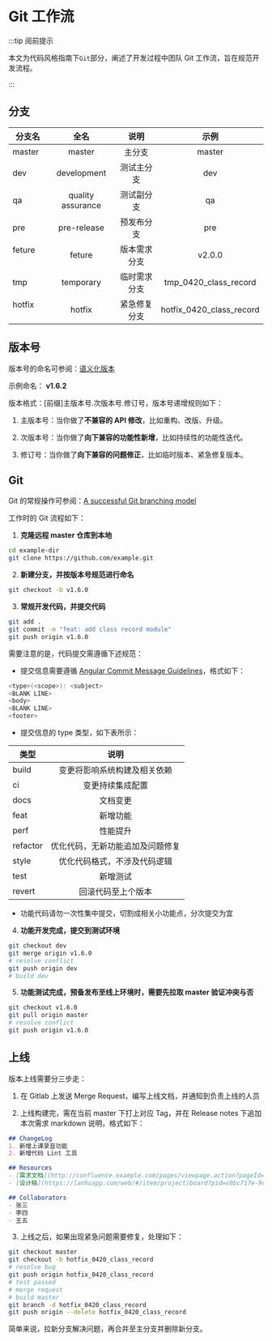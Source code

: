 # Git 工作流

:::tip 阅前提示

本文为代码风格指南下<code>Git</code>部分，阐述了开发过程中团队 Git 工作流，旨在规范开发流程。

:::

## 分支

| 分支名    |       全名        |     说明     |           示例           |
| --------- | :---------------: | :----------: | :----------------------: |
| master    |      master       |    主分支    |          master          |
| dev 　    |    development    |  测试主分支  |           dev            |
| qa 　     | quality assurance |  测试副分支  |            qa            |
| pre 　    |    pre-release    |  预发布分支  |           pre            |
| feture 　 |      feture       | 版本需求分支 |          v2.0.0          |
| tmp 　    |     temporary     | 临时需求分支 |  tmp_0420_class_record   |
| hotfix 　 |      hotfix       | 紧急修复分支 | hotfix_0420_class_record |

## 版本号

版本号的命名可参阅：[语义化版本](https://semver.org/lang/zh-CN/)

示例命名： **v1.6.2**

版本格式：[前缀]主版本号.次版本号.修订号，版本号递增规则如下：

1. 主版本号：当你做了**不兼容的 API 修改**，比如重构、改版、升级。

2. 次版本号：当你做了**向下兼容的功能性新增**，比如持续性的功能性迭代。

3. 修订号：当你做了**向下兼容的问题修正**，比如临时版本、紧急修复版本。

## Git

Git 的常规操作可参阅：[A successful Git branching model](https://nvie.com/posts/a-successful-git-branching-model/)

工作时的 Git 流程如下：

1. **克隆远程 master 仓库到本地**

```bash
cd example-dir
git clone https://github.com/example.git
```

2. **新建分支，并按版本号规范进行命名**

```bash
git checkout -b v1.6.0
```

3. **常规开发代码，并提交代码**

```bash
git add .
git commit -m "feat: add class record module"
git push origin v1.6.0
```

需要注意的是，代码提交需遵循下述规范：

- 提交信息需要遵循 [Angular Commit Message Guidelines](https://github.com/angular/angular/blob/22b96b9/CONTRIBUTING.md#-commit-message-guidelines)，格式如下：

```java
<type>(<scope>): <subject>
<BLANK LINE>
<body>
<BLANK LINE>
<footer>
```

- 提交信息的 type 类型，如下表所示：

| 类型     |              说明              |
| -------- | :----------------------------: |
| build    | 变更将影响系统构建及相关依赖 |
| ci       |        变更持续集成配置        |
| docs     |            文档变更            |
| feat     |            新增功能            |
| perf     |            性能提升            |
| refactor |  优化代码，无新功能追加及问题修复  |
| style    |  优化代码格式，不涉及代码逻辑  |
| test     |            新增测试            |
| revert   |       回滚代码至上个版本       |

- 功能代码请勿一次性集中提交，切割成相关小功能点，分次提交为宜

4. **功能开发完成，提交到测试环境**
```bash
git checkout dev
git merge origin v1.6.0
# resolve conflict
git push origin dev
# build dev
```

5. **功能测试完成，预备发布至线上环境时，需要先拉取 master 验证冲突与否**
```bash
git checkout v1.6.0
git pull origin master
# resolve conflict
git push origin v1.6.0
```


## 上线

版本上线需要分三步走：

1. 在 Gitlab 上发送 Merge Request，编写上线文档，并通知到负责上线的人员

2. 上线构建完，需在当前 master 下打上对应 Tag，并在 Release notes 下追加本次需求  markdown 说明，格式如下：

```markdown
## ChangeLog
1. 新增上课录音功能
2. 新增代码 Lint 工具

## Resources
- [需求文档](http://confluence.example.com/pages/viewpage.action?pageId=5805663)
- [设计稿](https://lanhuapp.com/web/#/item/project/board?pid=c0bc717e-9c6b-af88bafc451d)

## Collaborators
- 张三
- 李四
- 王五
```

3. 上线之后，如果出现紧急问题需要修复，处理如下：
```bash
git checkout master
git checkout -b hotfix_0420_class_record
# resolve bug
git push origin hotfix_0420_class_record
# test passed
# merge request
# build master
git branch -d hotfix_0420_class_record
git push origin --delete hotfix_0420_class_record
```
简单来说，拉新分支解决问题，再合并至主分支并删除新分支。


